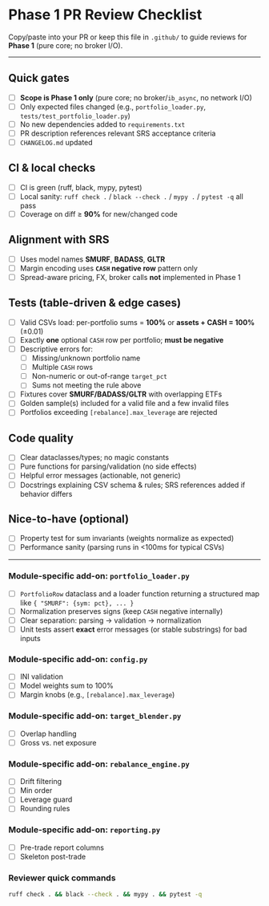 # Phase 1 PR Review Checklist

Copy/paste into your PR or keep this file in `.github/` to guide reviews for **Phase 1** (pure core; no broker I/O).

---

## Quick gates
- [ ] **Scope is Phase 1 only** (pure core; no broker/`ib_async`, no network I/O)
- [ ] Only expected files changed (e.g., `portfolio_loader.py`, `tests/test_portfolio_loader.py`)
- [ ] No new dependencies added to `requirements.txt`
- [ ] PR description references relevant SRS acceptance criteria
- [ ] `CHANGELOG.md` updated

## CI & local checks
- [ ] CI is green (ruff, black, mypy, pytest)
- [ ] Local sanity: `ruff check .` / `black --check .` / `mypy .` / `pytest -q` all pass
- [ ] Coverage on diff ≥ **90%** for new/changed code

## Alignment with SRS
- [ ] Uses model names **SMURF**, **BADASS**, **GLTR**
- [ ] Margin encoding uses **`CASH` negative row** pattern only
- [ ] Spread-aware pricing, FX, broker calls **not** implemented in Phase 1

## Tests (table-driven & edge cases)
- [ ] Valid CSVs load: per-portfolio sums = **100%** or **assets + CASH = 100%** (±0.01)
- [ ] Exactly **one** optional `CASH` row per portfolio; **must be negative**
- [ ] Descriptive errors for:
  - [ ] Missing/unknown portfolio name
  - [ ] Multiple `CASH` rows
  - [ ] Non-numeric or out-of-range `target_pct`
  - [ ] Sums not meeting the rule above
- [ ] Fixtures cover **SMURF/BADASS/GLTR** with overlapping ETFs
- [ ] Golden sample(s) included for a valid file and a few invalid files
- [ ] Portfolios exceeding `[rebalance].max_leverage` are rejected

## Code quality
- [ ] Clear dataclasses/types; no magic constants
- [ ] Pure functions for parsing/validation (no side effects)
- [ ] Helpful error messages (actionable, not generic)
- [ ] Docstrings explaining CSV schema & rules; SRS references added if behavior differs

## Nice-to-have (optional)
- [ ] Property test for sum invariants (weights normalize as expected)
- [ ] Performance sanity (parsing runs in <100ms for typical CSVs)

---

### Module-specific add-on: `portfolio_loader.py`
- [ ] `PortfolioRow` dataclass and a loader function returning a structured map like `{ "SMURF": {sym: pct}, ... }`
- [ ] Normalization preserves signs (keep `CASH` negative internally)
- [ ] Clear separation: parsing → validation → normalization
- [ ] Unit tests assert **exact** error messages (or stable substrings) for bad inputs

### Module-specific add-on: `config.py`
- [ ] INI validation
- [ ] Model weights sum to 100%
- [ ] Margin knobs (e.g., `[rebalance].max_leverage`)

### Module-specific add-on: `target_blender.py`
- [ ] Overlap handling
- [ ] Gross vs. net exposure

### Module-specific add-on: `rebalance_engine.py`
- [ ] Drift filtering
- [ ] Min order
- [ ] Leverage guard
- [ ] Rounding rules

### Module-specific add-on: `reporting.py`
- [ ] Pre-trade report columns
- [ ] Skeleton post-trade

### Reviewer quick commands
```bash
ruff check . && black --check . && mypy . && pytest -q
```
